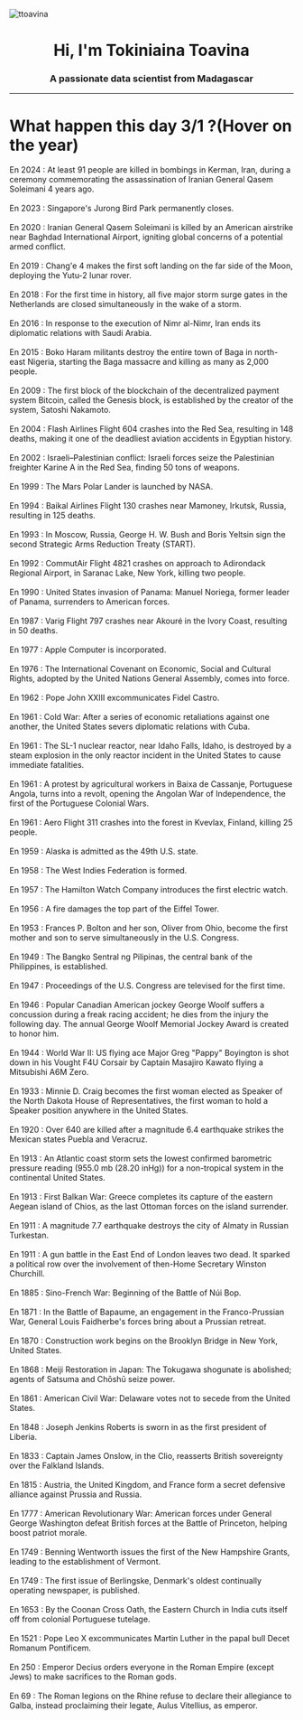 
<p align="left"> <img src="https://komarev.com/ghpvc/?username=ttoavina&label=Profile%20views&color=0e75b6&style=flat" alt="ttoavina" /> </p>
<h1 align="center">Hi, I'm Tokiniaina Toavina</h1>
<h3 align="center">A passionate data scientist from Madagascar</h3>
    
<hr/>
<h1> What happen this day 3/1 ?(Hover on the year)</h1>

En 2024 : At least 91 people are killed in bombings in Kerman, Iran, during a ceremony commemorating the assassination of Iranian General Qasem Soleimani 4 years ago.
<br/><br/>
En 2023 : Singapore's Jurong Bird Park permanently closes.
<br/><br/>
En 2020 : Iranian General Qasem Soleimani is killed by an American airstrike near Baghdad International Airport, igniting global concerns of a potential armed conflict.
<br/><br/>
En 2019 : Chang'e 4 makes the first soft landing on the far side of the Moon, deploying the Yutu-2 lunar rover.
<br/><br/>
En 2018 : For the first time in history, all five major storm surge gates in the Netherlands are closed simultaneously in the wake of a storm.
<br/><br/>
En 2016 : In response to the execution of Nimr al-Nimr, Iran ends its diplomatic relations with Saudi Arabia.
<br/><br/>
En 2015 : Boko Haram militants destroy the entire town of Baga in north-east Nigeria, starting the Baga massacre and killing as many as 2,000 people.
<br/><br/>
En 2009 : The first block of the blockchain of the decentralized payment system Bitcoin, called the Genesis block, is established by the creator of the system, Satoshi Nakamoto.
<br/><br/>
En 2004 : Flash Airlines Flight 604 crashes into the Red Sea, resulting in 148 deaths, making it one of the deadliest aviation accidents in Egyptian history.
<br/><br/>
En 2002 : Israeli–Palestinian conflict: Israeli forces seize the Palestinian freighter Karine A in the Red Sea, finding 50 tons of weapons.
<br/><br/>
En 1999 : The Mars Polar Lander is launched by NASA.
<br/><br/>
En 1994 : Baikal Airlines Flight 130 crashes near Mamoney, Irkutsk, Russia, resulting in 125 deaths.
<br/><br/>
En 1993 : In Moscow, Russia, George H. W. Bush and Boris Yeltsin sign the second Strategic Arms Reduction Treaty (START).
<br/><br/>
En 1992 : CommutAir Flight 4821 crashes on approach to Adirondack Regional Airport, in Saranac Lake, New York, killing two people.
<br/><br/>
En 1990 : United States invasion of Panama: Manuel Noriega, former leader of Panama, surrenders to American forces.
<br/><br/>
En 1987 : Varig Flight 797 crashes near Akouré in the Ivory Coast, resulting in 50 deaths.
<br/><br/>
En 1977 : Apple Computer is incorporated.
<br/><br/>
En 1976 : The International Covenant on Economic, Social and Cultural Rights, adopted by the United Nations General Assembly, comes into force.
<br/><br/>
En 1962 : Pope John XXIII excommunicates Fidel Castro.
<br/><br/>
En 1961 : Cold War: After a series of economic retaliations against one another, the United States severs diplomatic relations with Cuba.
<br/><br/>
En 1961 : The SL-1 nuclear reactor, near Idaho Falls, Idaho, is destroyed by a steam explosion in the only reactor incident in the United States to cause immediate fatalities.
<br/><br/>
En 1961 : A protest by agricultural workers in Baixa de Cassanje, Portuguese Angola, turns into a revolt, opening the Angolan War of Independence, the first of the Portuguese Colonial Wars.
<br/><br/>
En 1961 : Aero Flight 311 crashes into the forest in Kvevlax, Finland, killing 25 people.
<br/><br/>
En 1959 : Alaska is admitted as the 49th U.S. state.
<br/><br/>
En 1958 : The West Indies Federation is formed.
<br/><br/>
En 1957 : The Hamilton Watch Company introduces the first electric watch.
<br/><br/>
En 1956 : A fire damages the top part of the Eiffel Tower.
<br/><br/>
En 1953 : Frances P. Bolton and her son, Oliver from Ohio, become the first mother and son to serve simultaneously in the U.S. Congress.
<br/><br/>
En 1949 : The Bangko Sentral ng Pilipinas, the central bank of the Philippines, is established.
<br/><br/>
En 1947 : Proceedings of the U.S. Congress are televised for the first time.
<br/><br/>
En 1946 : Popular Canadian American jockey George Woolf suffers a concussion during a freak racing accident; he dies from the injury the following day. The annual George Woolf Memorial Jockey Award is created to honor him.
<br/><br/>
En 1944 : World War II: US flying ace Major Greg "Pappy" Boyington is shot down in his Vought F4U Corsair by Captain Masajiro Kawato flying a Mitsubishi A6M Zero.
<br/><br/>
En 1933 : Minnie D. Craig becomes the first woman elected as Speaker of the North Dakota House of Representatives, the first woman to hold a Speaker position anywhere in the United States.
<br/><br/>
En 1920 : Over 640 are killed after a magnitude 6.4 earthquake strikes the Mexican states Puebla and Veracruz.
<br/><br/>
En 1913 : An Atlantic coast storm sets the lowest confirmed barometric pressure reading (955.0 mb (28.20 inHg)) for a non-tropical system in the continental United States.
<br/><br/>
En 1913 : First Balkan War: Greece completes its capture of the eastern Aegean island of Chios, as the last Ottoman forces on the island surrender.
<br/><br/>
En 1911 : A magnitude 7.7 earthquake destroys the city of Almaty in Russian Turkestan.
<br/><br/>
En 1911 : A gun battle in the East End of London leaves two dead. It sparked a political row over the involvement of then-Home Secretary Winston Churchill.
<br/><br/>
En 1885 : Sino-French War: Beginning of the Battle of Núi Bop.
<br/><br/>
En 1871 : In the Battle of Bapaume, an engagement in the Franco-Prussian War, General Louis Faidherbe's forces bring about a Prussian retreat.
<br/><br/>
En 1870 : Construction work begins on the Brooklyn Bridge in New York, United States.
<br/><br/>
En 1868 : Meiji Restoration in Japan: The Tokugawa shogunate is abolished; agents of Satsuma and Chōshū seize power.
<br/><br/>
En 1861 : American Civil War: Delaware votes not to secede from the United States.
<br/><br/>
En 1848 : Joseph Jenkins Roberts is sworn in as the first president of Liberia.
<br/><br/>
En 1833 : Captain James Onslow, in the Clio, reasserts British sovereignty over the Falkland Islands.
<br/><br/>
En 1815 : Austria, the United Kingdom, and France form a secret defensive alliance against Prussia and Russia.
<br/><br/>
En 1777 : American Revolutionary War: American forces under General George Washington defeat British forces at the Battle of Princeton, helping boost patriot morale.
<br/><br/>
En 1749 : Benning Wentworth issues the first of the New Hampshire Grants, leading to the establishment of Vermont.
<br/><br/>
En 1749 : The first issue of Berlingske, Denmark's oldest continually operating newspaper, is published.
<br/><br/>
En 1653 : By the Coonan Cross Oath, the Eastern Church in India cuts itself off from colonial Portuguese tutelage.
<br/><br/>
En 1521 : Pope Leo X excommunicates Martin Luther in the papal bull Decet Romanum Pontificem.
<br/><br/>
En 250 : Emperor Decius orders everyone in the Roman Empire (except Jews) to make sacrifices to the Roman gods.
<br/><br/>
En 69 : The Roman legions on the Rhine refuse to declare their allegiance to Galba, instead proclaiming their legate, Aulus Vitellius, as emperor.
<br/><br/>
